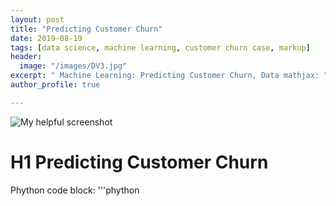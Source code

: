 ```yaml
---
layout: post
title: "Predicting Customer Churn"
date: 2019-08-19
tags: [data science, machine learning, customer churn case, markup]
header:
  image: "/images/DV3.jpg"
excerpt: " Machine Learning: Predicting Customer Churn, Data mathjax: "true"
author_profile: true

---
```


![My helpful screenshot](/assets/V2.JPG)

# H1 Predicting Customer Churn

Phython code block:
'''phython

